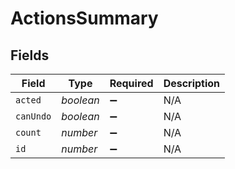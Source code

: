 # ActionsSummary


## Fields

| Field              | Type               | Required           | Description        |
| ------------------ | ------------------ | ------------------ | ------------------ |
| `acted`            | *boolean*          | :heavy_minus_sign: | N/A                |
| `canUndo`          | *boolean*          | :heavy_minus_sign: | N/A                |
| `count`            | *number*           | :heavy_minus_sign: | N/A                |
| `id`               | *number*           | :heavy_minus_sign: | N/A                |